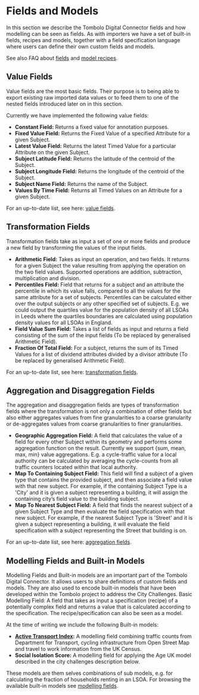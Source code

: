# Fields and Models

In this section we describe the Tombolo Digital Connector fields and how modelling can be seen as fields. As with importers we have a set of built-in fields, recipes and models, together with a field specification language where users can define their own custom fields and models.

See also FAQ about [fields](frequently-asked-questions.md#fields) and [model recipes](frequently-asked-questions.md#model-recipes).

## Value Fields

Value fields are the most basic fields. Their purpose is to being able to export existing raw imported data values or to feed them to one of the nested fields introduced later on in this section.

Currently we have implemented the following value fields:

- **Constant Field:** Returns a fixed value for annotation purposes.
- **Fixed Value Field:** Returns the Fixed Value of a specified Attribute for a given Subject.
- **Latest Value Field:** Returns the latest Timed Value for a particular Attribute on the given Subject.
- **Subject Latitude Field:** Returns the latitude of the centroid of the Subject.
- **Subject Longitude Field:** Returns the longitude of the centroid of the Subject.
- **Subject Name Field:** Returns the name of the Subject.
- **Values By Time Field:** Returns all Timed Values on an Attribute for a given Subject.

For an up-to-date list, see here: [value fields](https://github.com/FutureCitiesCatapult/TomboloDigitalConnector/tree/master/src/main/java/uk/org/tombolo/field/value).

## Transformation Fields
Transformation fields take as input a set of one or more fields and produce a new field by transforming the values of the input fields.

- **Arithmetic Field:** Takes as input an operation, and two fields. It returns for a given Subject the value resulting from applying the operation on the two field values. Supported operations are addition, subtraction, multiplication and division.
- **Percentiles Field:** Field that returns for a subject and an attribute the percentile in which its value falls, compared to all the values for the same attribute for a set of subjects. Percentiles can be calculated either over the output subjects or any other specified set of subjects. E.g. we could output the quartiles value for the population density of all LSOAs in Leeds where the quartiles boundaries are calculated using population density values for all LSOAs in England.
- **Field Value Sum Field:** Takes a list of fields as input and returns a field consisting of the sum of the input fields (To be replaced by generalised Arithmetic Field).
- **Fraction Of Total Field:** For a subject, returns the sum of its Timed Values for a list of dividend attributes divided by a divisor attribute (To be replaced by generalised Arithmetic Field).

For an up-to-date list, see here: [transformation fields](https://github.com/FutureCitiesCatapult/TomboloDigitalConnector/tree/master/src/main/java/uk/org/tombolo/field/transformation).

## Aggregation and Disaggregation Fields
The aggregation and disaggregation fields are types of transformation fields where the transformation is not only a combination of other fields but also either aggregates values from fine granularities to a coarse granularity or de-aggregates values from coarse granularities to finer granularities.

- **Geographic Aggregation Field:** A field that calculates the value of a field for every other Subject within its geometry and performs some aggregation function on the result. Currently we support {sum, mean, max, min} value aggregations.
 E.g. a cycle-traffic value for a local authority can be calculated by averaging the cycle-counts from all traffic counters located within that local authority.
- **Map To Containing Subject Field:** This field will find a subject of a given type that contains the provided subject, and then associate a field value with that new subject. For example, if the containing Subject Type is a 'City' and it is given a subject representing a building, it will assign the containing city’s field value to the building subject.
- **Map To Nearest Subject Field:** A field that finds the nearest subject of a given Subject Type and then evaluate the field specification with that new subject. For example, if the nearest Subject Type is 'Street' and it is given a subject representing a building, it will evaluate the field specification with a subject representing the Street that building is on.

For an up-to-date list, see here: [aggregation fields](https://github.com/FutureCitiesCatapult/TomboloDigitalConnector/tree/master/src/main/java/uk/org/tombolo/field/aggregation).

## Modelling Fields and Built-in Models
Modelling Fields and Built-in models are an important part of the Tombolo Digital Connector. It allows users to share definitions of custom fields and models. They are also used to encode built-in models that have been developed within the Tombolo project to address the City Challenges.
Basic Modelling Field: A field that takes as input a specification (recipe) of a potentially complex field and returns a value that is calculated according to the specification. The recipe/specification can also be seen as a model.

At the time of writing we include the following Built-in models:

- **[Active Transport Index](use-case-on-active-transport-index.md):** A modelling field combining traffic counts
from Department for Transport, cycling
infrastructure from Open Street Map and travel to work information from the UK Census.
- **Social Isolation Score:** A modelling field for applying the Age UK model described in the city challenges description below.

These models are them selves combinations of sub models, e.g. for calculating the fraction of households renting in
an LSOA. For browsing the available built-in models see [modelling fields](https://github.com/FutureCitiesCatapult/TomboloDigitalConnector/tree/master/src/main/resources/modelling-fields).
